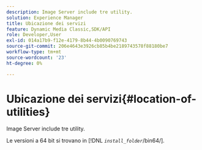 ```yaml
---
description: Image Server include tre utility.
solution: Experience Manager
title: Ubicazione dei servizi
feature: Dynamic Media Classic,SDK/API
role: Developer,User
exl-id: 014a17b9-f12e-4179-8b44-4b0090769743
source-git-commit: 206e4643e3926cb85b4be2189743578f88180be7
workflow-type: tm+mt
source-wordcount: '23'
ht-degree: 0%

---
```


# Ubicazione dei servizi{#location-of-utilities}

Image Server include tre utility.

Le versioni a 64 bit si trovano in [!DNL *`install_folder`*/bin64/].
